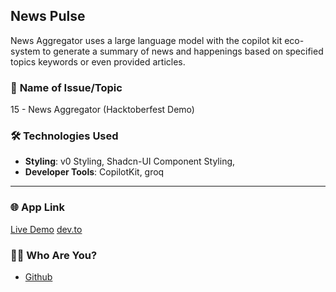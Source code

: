 ## **News Pulse**
News Aggregator uses a large language model with the copilot kit eco-system to generate a summary of news and happenings based on specified topics keywords or even provided articles.

### 📝 **Name of Issue/Topic**

 15 - News Aggregator (Hacktoberfest Demo) 

### 🛠️ **Technologies Used**

- **Styling**: v0 Styling, Shadcn-UI Component Styling, 
- **Developer Tools**: CopilotKit, groq

---

### 🌐 **App Link**

[Live Demo](https://news-pulse-new-i2od.vercel.app/)
[dev.to](https://dev.to/mayank_mohapatra/how-i-built-news-pulse-with-copilotkit-5c3p)


### 🙋‍♂️ **Who Are You?**

- [Github](https://github.com/Mayank77maruti)
